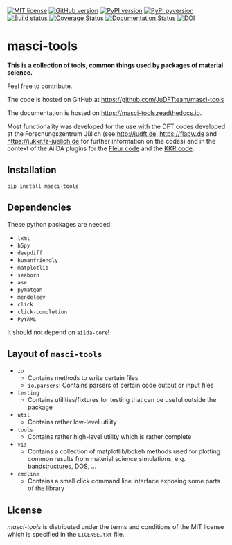 [![MIT license](https://img.shields.io/badge/license-MIT-blue.svg)](LICENSE.txt)
[![GitHub version](https://img.shields.io/github/v/tag/JuDFTTeam/masci-tools?include_prereleases&label=GitHub%20version&logo=GitHub)](https://github.com/JuDFTteam/masci-tools/releases)
[![PyPI version](https://img.shields.io/pypi/v/masci-tools)](https://pypi.org/project/masci-tools/)
[![PyPI pyversion](https://img.shields.io/pypi/pyversions/masci-tools)](https://pypi.org/project/masci-tools/)
[![Build status](https://github.com/JuDFTteam/masci-tools/workflows/masci-tools/badge.svg?branch=develop&event=push)](https://github.com/JuDFTteam/masci-tools/actions)
[![Coverage Status](https://codecov.io/gh/JuDFTteam/masci-tools/branch/develop/graph/badge.svg)](https://codecov.io/gh/JuDFTteam/masci-tools)
[![Documentation Status](https://readthedocs.org/projects/masci-tools/badge/?version=latest)](https://masci-tools.readthedocs.io/en/latest/?badge=latest)
[![DOI](https://zenodo.org/badge/DOI/10.5281/zenodo.5223353.svg)](https://doi.org/10.5281/zenodo.5223354)





# masci-tools

**This is a collection of tools, common things used by packages of material science.**

Feel free to contribute.

The code is hosted on GitHub at
<https://github.com/JuDFTteam/masci-tools>

The documentation is hosted on https://masci-tools.readthedocs.io.

Most functionality was developed for the use with the DFT codes developed at the Forschungszentrum Jülich (see <http://judft.de>, <https://flapw.de> and <https://jukkr.fz-juelich.de> for further information on the codes) and in the context of the AiiDA plugins for the [Fleur code](https://github.com/JuDFTteam/aiida-fleur) and the [KKR code](https://github.com/JuDFTteam/aiida-kkr).

## Installation

```
pip install masci-tools
```

## Dependencies

These python packages are needed:
* `lxml`
* `h5py`
* `deepdiff`
* `humanfriendly`  
* `matplotlib`
* `seaborn`
* `ase`
* `pymatgen`
* `mendeleev`
* `click`
* `click-completion`
* `PyYAML`

It should not depend on `aiida-core`!

## Layout of `masci-tools`

* `io`
    * Contains methods to write certain files
    * `io.parsers`: Contains parsers of certain code output or input files
* `testing`
    * Contains utilities/fixtures for testing that can be useful outside the package
* `util`
    * Contains rather low-level utility
* `tools`
    * Contains rather high-level utility which is rather complete
* `vis`
    * Contains a collection of matplotlib/bokeh methods used for plotting common results from material science simulations, e.g. bandstructures, DOS, ... 
* `cmdline`
    * Contains a small click command line interface exposing some parts of the library

## License


*masci-tools* is distributed under the terms and conditions of the MIT license which is specified in the `LICENSE.txt` file.
